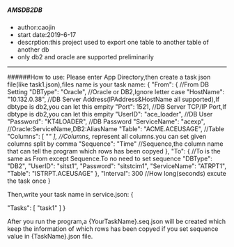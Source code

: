 ﻿##### AMSDB2DB
* author:caojin
* start date:2019-6-17
* descrption:this project used to export one table to another table of another db
* only db2 and oracle are supported preliminarily
* * *
######How to use:
Please enter App Directory,then create a task json file(like task1.json),files name is your task name:
{
  "From": {				//From DB Setting
    "DBType": "Oracle",			//Oracle or DB2,Ignore letter case
    "HostName": "10.132.0.38",		//DB Server Address(IPAddress&HostName all supported),If dbtype is db2,you can let this empity
    "Port": 1521,			//DB Server TCP/IP Port,If dbtype is db2,you can let this empity
    "UserID": "ace_loader",		//DB User
    "Password": "KT4LOADER",		//DB Password
    "ServiceName": "acexp",		//Oracle:ServiceName,DB2:AliasName
    "Table": "ACME.ACEUSAGE",		//Table
    "Columns": [ "*" ],			//Columns,* represent all columns.you can set given columns split by comma
    "Sequence": "Time"			//Sequence,the column name that can tell the program which rows has been copyed
  },
  "To": {				//To is the same as From except Sequence.To no need to set sequence
    "DBType": "DB2",
    "UserID": "sitst1",
    "Password": "sitstcim1",
    "ServiceName": "ATRPT1",
    "Table": "ISTRPT.ACEUSAGE"
  },
  "Interval": 300			//How long(seconds) excute the task once
}

Then,write your task name in service.json:
{

  "Tasks": [
    "task1"
  ]
}

After you run the program,a {YourTaskName}.seq.json will be created which keep the information of which rows has been copyed if you set sequence value in {TaskName}.json file.


